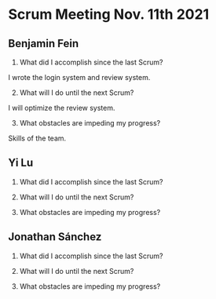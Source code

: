 # Scrum Meeting Nov. 11th 2021

## Benjamin Fein

1.	What did I accomplish since the last Scrum?

I wrote the login system and review system.

2.	What will I do until the next Scrum?

I will optimize the review system.

3.	What obstacles are impeding my progress?

Skills of the team.

## Yi Lu

1.	What did I accomplish since the last Scrum?



2.	What will I do until the next Scrum?



3.	What obstacles are impeding my progress?



## Jonathan Sánchez

1.	What did I accomplish since the last Scrum?



2.	What will I do until the next Scrum?



3.	What obstacles are impeding my progress?


